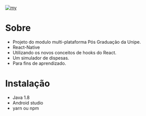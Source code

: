 
<a href="https://ibb.co/j5NFGSd"><img src="https://i.ibb.co/j5NFGSd/my.gif" alt="my" border="0"></a>
# Sobre
- Projeto do modulo multi-plataforma Pós Graduação da Unipe.
- React-Native
- Utilizando os novos conceitos de hooks do React.
- Um simulador de dispesas.
- Para fins de aprendizado.

# Instalação
- Java 1.8
- Android studio
- yarn ou npm